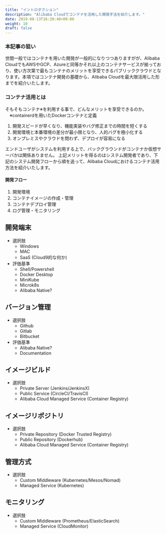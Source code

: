 ```yaml
---
title: "イントロダクション"
description: "Alibaba Cloudでコンテナを活用した開発手法を紹介します。"
date: 2019-08-13T16:20:40+09:00
weight: 10
draft: false
---
```


### 本記事の狙い
世間一般ではコンテナを用いた開発が一般的になりつつありますがが、Alibaba CloudでもAWSやGCP、Azureと同等かそれ以上のコンテナサービスが揃っており、使い方次第で最もコンテナのメリットを享受できるパブリッククラウドとなります。本項ではコンテナ開発の基礎から、Alibaba Cloudを最大限活用した形までを紹介いたします。

### コンテナ活用とは
そもそもコンテナ※を利用する事で、どんなメリットを享受できるのか。
　※containerdを用いたDockerコンテナと定義

 1. 開発スピードが早くなり、機能実装やバグ修正までの時間を短くする
 1. 開発環境と本番環境の差分が最小限となり、人的バグを極小化する
 1. オンプレミスやクラウドを問わず、デプロイが容易になる

エンドユーザがシステムを利用する上で、バックグラウンドがコンテナか仮想サーバかは関係ありません。
上記メリットを得るのはシステム開発者であり、下記のシステム開発フローから順を追って、Alibaba Cloudにおけるコンテナ活用方法を紹介いたします。

#### 開発フロー
1. 開発環境
1. コンテナイメージの作成・管理
1. コンテナデプロイ管理
1. ログ管理・モニタリング

## 開発端末
- 選択肢
  - Windows
  - MAC
  - SaaS (Cloud9的な何か)
- 評価基準
  - Shell/Powershell
  - Docker Desktop
  - MiniKube
  - Microk8s
  - Alibaba Native?

## バージョン管理
- 選択肢
  - Github
  - Gitlab
  - Bitbucket
- 評価基準
  - Alibaba Native?
  - Documentation

## イメージビルド
- 選択肢
  - Private Server (Jenkins/JenkinsX)
  - Public Service (CircleCI/TravisCI)
  - Alibaba Cloud Managed Service (Container Registry)

## イメージリポジトリ
- 選択肢
  - Private Repository (Docker Trusted Registry)
  - Public Repository (Dockerhub)
  - Alibaba Cloud Managed Service (Container Registry)

## 管理方式
- 選択肢
  - Custom Middleware (Kubernetes/Mesos/Nomad)
  - Managed Service (Kubernetes)

## モニタリング
- 選択肢
  - Custom Middleware (Prometheus/ElasticSearch)
  - Managed Service (CloudMonitor)
  

